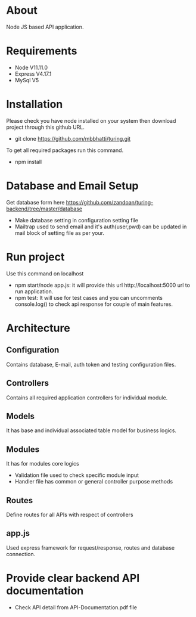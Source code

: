 # About

Node JS based API application.

# Requirements 
- Node  	V11.11.0
- Express 	V4.17.1
- MySql		V5 

# Installation 
Please check you have node installed on your system then download project through this github URL.

- git clone https://github.com/mbbhatti/turing.git

To get all required packages run this command.
- npm install 

# Database and Email Setup
Get database form here https://github.com/zandoan/turing-backend/tree/master/database

- Make database setting in configuration setting file
- Mailtrap used to send email and it's auth(user,pwd) can be updated in mail block of setting file as per your.

# Run project
Use this command on localhost
- npm start/node app.js: it will provide this url http://localhost:5000 url to run application.
- npm test: It will use for test cases and you can uncomments console.log() to check api response for couple of main features.

# Architecture

## Configuration
Contains database, E-mail, auth token and testing configuration files. 

## Controllers
Contains all required application controllers for individual module.

## Models
It has base and individual associated table model for business logics.

## Modules
It has for modules core logics
- Validation file used to check specific module input  
- Handler file has common or general controller purpose methods

## Routes
Define routes for all APIs with respect of controllers

## app.js
Used express framework for request/response, routes and database connection.

# Provide clear backend API documentation 
- Check API detail from API-Documentation.pdf file